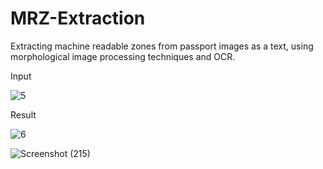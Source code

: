 # MRZ-Extraction
Extracting machine readable zones from passport images as a text, using morphological image processing techniques and OCR.


Input

![5](https://user-images.githubusercontent.com/57508223/234994104-154dc6da-1d6f-4648-bfc2-b9d7b725f3d5.jpg)


Result

![6](https://user-images.githubusercontent.com/57508223/234994582-cc607583-be0a-44c1-b2af-3dd2df26a930.png)

![Screenshot (215)](https://user-images.githubusercontent.com/57508223/234995024-6573f885-c13a-42b2-9c89-e887d9a33e98.png)
